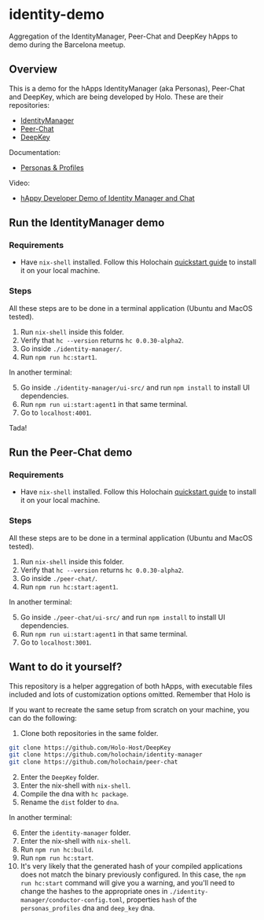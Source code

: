 # identity-demo

Aggregation of the IdentityManager, Peer-Chat and DeepKey hApps to demo during the Barcelona meetup.

## Overview

This is a demo for the hApps IdentityManager (aka Personas), Peer-Chat and DeepKey, which are being developed by Holo. These are their repositories:

- [IdentityManager](https://github.com/holochain/identity-manager)
- [Peer-Chat](https://github.com/holochain/peer-chat)
- [DeepKey](https://github.com/Holo-Host/DeepKey)

<!--- This is their internal module structure:
// TODO: create internal module structure -->

Documentation:
- [Personas & Profiles](https://hackmd.io/pcDkiCJoQH-z6s_VS4LNRg)

Video:
- [hAppy Developer Demo of Identity Manager and Chat](https://www.youtube.com/watch?v=9M8iscRoOR4)

## Run the IdentityManager demo

### Requirements

- Have `nix-shell` installed. Follow this Holochain [quickstart guide](https://developer.holochain.org/start.html) to install it on your local machine.

### Steps

All these steps are to be done in a terminal application (Ubuntu and MacOS tested).

1. Run `nix-shell` inside this folder.
2. Verify that `hc --version` returns `hc 0.0.30-alpha2`.
3. Go inside `./identity-manager/`.
4. Run `npm run hc:start1`.
<!--- 5. OPTIONAL: Run `npm run hc:start2` in a new terminal, to start another agents. -->

In another terminal:

5. Go inside `./identity-manager/ui-src/` and run `npm install` to install UI dependencies.
6. Run `npm run ui:start:agent1` in that same terminal.
7. Go to `localhost:4001`.
<!--- 8. OPTIONAL: Run `npm run ui:start:agent2` in a new terminal to start a second client.
9. OPTIONAL: Go to `localhost:4002`.-->

Tada!

## Run the Peer-Chat demo

### Requirements

- Have `nix-shell` installed. Follow this Holochain [quickstart guide](https://developer.holochain.org/start.html) to install it on your local machine.

### Steps

All these steps are to be done in a terminal application (Ubuntu and MacOS tested).

1. Run `nix-shell` inside this folder.
2. Verify that `hc --version` returns `hc 0.0.30-alpha2`.
3. Go inside `./peer-chat/`.
4. Run `npm run hc:start:agent1`.
<!--- 5. OPTIONAL: Run `npm run hc:start:agent2` in a new terminal to start a second agent. -->

In another terminal:

5. Go inside `./peer-chat/ui-src/` and run `npm install` to install UI dependencies.
6. Run `npm run ui:start:agent1` in that same terminal.
7. Go to `localhost:3001`.
<!--- 6. Change this line in the `package.json` on that folder:
`ui:start:agent1": "REACT_APP_WEBSOCKET_INTERFACE='ws://localhost:3401' PORT=4001 react-scripts start`
to 
`ui:start:agent1": "REACT_APP_WEBSOCKET_INTERFACE='ws://localhost:3403' PORT=4001 react-scripts start`
to point to the `peer-chat` conductor. -->


<!--- 11. OPTIONAL: Run `npm run ui:start:agent2` in a new terminal to start a second client.
12. OPTIONAL: Go to `localhost:3002`. -->

## Want to do it yourself?

This repository is a helper aggregation of both hApps, with executable files included and lots of customization options omitted. Remember that Holo is 

If you want to recreate the same setup from scratch on your machine, you can do the following:

1. Clone both repositories in the same folder.

```bash
git clone https://github.com/Holo-Host/DeepKey
git clone https://github.com/holochain/identity-manager
git clone https://github.com/holochain/peer-chat
```

2. Enter the `DeepKey` folder.
3. Enter the nix-shell with `nix-shell`.
4. Compile the dna with `hc package`.
5. Rename the `dist` folder to `dna`.

In another terminal:

6. Enter the `identity-manager` folder.
7. Enter the nix-shell with `nix-shell`.
8. Run `npm run hc:build`.
9. Run `npm run hc:start`.
10. It's very likely that the generated hash of your compiled applications does not match the binary previously configured. In this case, the `npm run hc:start` command will give you a warning, and you'll need to change the hashes to the appropriate ones in `./identity-manager/conductor-config.toml`, properties `hash` of the `personas_profiles` dna and `deep_key` dna.